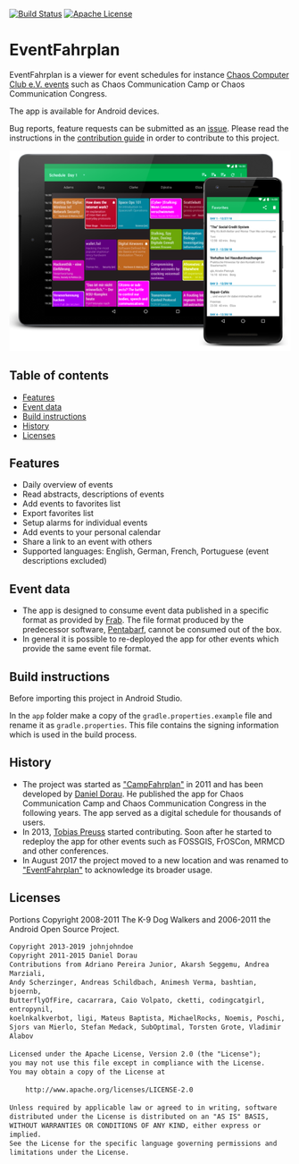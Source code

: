 [![Build Status](https://travis-ci.org/EventFahrplan/EventFahrplan.svg?branch=master)](https://travis-ci.org/EventFahrplan/EventFahrplan) [![Apache License](http://img.shields.io/badge/license-Apache%20License%202.0-lightgrey.svg)](http://choosealicense.com/licenses/apache-2.0/)

# EventFahrplan

EventFahrplan is a viewer for event schedules for instance
[Chaos Computer Club e.V. events][ccc-events] such as Chaos Communication Camp
or Chaos Communication Congress.

The app is available for Android devices.

Bug reports, feature requests can be submitted as an [issue][issue].
Please read the instructions in the [contribution guide](CONTRIBUTING.md) in order to contribute to this project.

![Picture of the 35c3 Schedule on tablet and phone](gfx/EventFahrplan-35c3-Events-Tablet-Phone.png)

## Table of contents

- [Features](#features)
- [Event data](#event-data)
- [Build instructions](#build-instructions)
- [History](#history)
- [Licenses](#licenses)

## Features

* Daily overview of events
* Read abstracts, descriptions of events
* Add events to favorites list
* Export favorites list
* Setup alarms for individual events
* Add events to your personal calendar
* Share a link to an event with others
* Supported languages: English, German, French, Portuguese (event descriptions excluded)

## Event data

* The app is designed to consume event data published in a specific format
as provided by [Frab][frab-github]. The file format produced by the predecessor software,
[Pentabarf][pentabarf-github], cannot be consumed out of the box.
* In general it is possible to re-deployed the app for other events which
provide the same event file format.

## Build instructions

Before importing this project in Android Studio.

In the `app` folder make a copy of the `gradle.properties.example` file and rename it as `gradle.properties`.
This file contains the signing information which is used in the build process.

## History

* The project was started as ["CampFahrplan"][campfahrplan-github] in 2011 and has been developed
by [Daniel Dorau][tuxmobil-github]. He published the app for Chaos Communication Camp
and Chaos Communication Congress in the following years. The app served as a digital
schedule for thousands of users.
* In 2013, [Tobias Preuss][johnjohndoe-github] started contributing. Soon after he
started to redeploy the app for other events such as FOSSGIS, FrOSCon, MRMCD and
other conferences.
* In August 2017 the project moved to a new location and was renamed to
["EventFahrplan"][eventfahrplan-github] to acknowledge its broader usage.


## Licenses

Portions Copyright 2008-2011 The K-9 Dog Walkers and 2006-2011 the Android Open Source Project.


```
Copyright 2013-2019 johnjohndoe
Copyright 2011-2015 Daniel Dorau
Contributions from Adriano Pereira Junior, Akarsh Seggemu, Andrea Marziali,
Andy Scherzinger, Andreas Schildbach, Animesh Verma, bashtian, bjoernb,
ButterflyOfFire, cacarrara, Caio Volpato, cketti, codingcatgirl, entropynil,
koelnkalkverbot, ligi, Mateus Baptista, MichaelRocks, Noemis, Poschi,
Sjors van Mierlo, Stefan Medack, SubOptimal, Torsten Grote, Vladimir Alabov

Licensed under the Apache License, Version 2.0 (the "License");
you may not use this file except in compliance with the License.
You may obtain a copy of the License at

    http://www.apache.org/licenses/LICENSE-2.0

Unless required by applicable law or agreed to in writing, software
distributed under the License is distributed on an "AS IS" BASIS,
WITHOUT WARRANTIES OR CONDITIONS OF ANY KIND, either express or implied.
See the License for the specific language governing permissions and
limitations under the License.
```

[campfahrplan-github]: https://github.com/tuxmobil/CampFahrplan
[ccc-events]: http://events.ccc.de
[eventfahrplan-github]: https://github.com/EventFahrplan/EventFahrplan
[frab-github]: https://github.com/frab/frab
[johnjohndoe-github]: https://github.com/johnjohndoe
[pentabarf-github]: https://github.com/nevs/pentabarf
[tuxmobil-github]: https://github.com/tuxmobil/CampFahrplan
[issue]: https://github.com/EventFahrplan/EventFahrplan/issues

